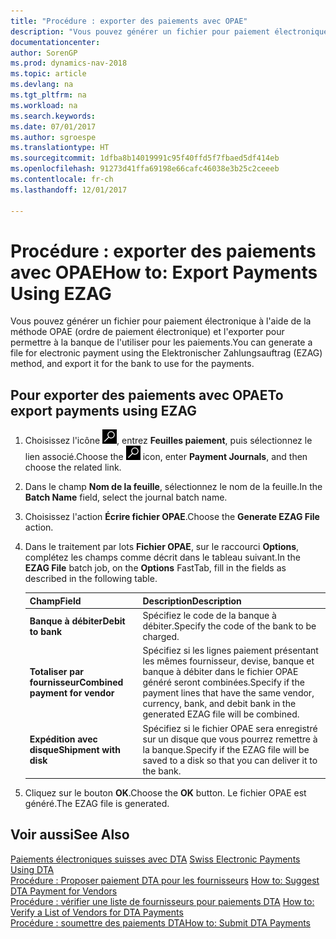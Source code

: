 ```yaml
---
title: "Procédure : exporter des paiements avec OPAE"
description: "Vous pouvez générer un fichier pour paiement électronique à l'aide de la méthode OPAE (ordre de paiement électronique) et l'exporter pour permettre à la banque de l'utiliser pour les paiements."
documentationcenter: 
author: SorenGP
ms.prod: dynamics-nav-2018
ms.topic: article
ms.devlang: na
ms.tgt_pltfrm: na
ms.workload: na
ms.search.keywords: 
ms.date: 07/01/2017
ms.author: sgroespe
ms.translationtype: HT
ms.sourcegitcommit: 1dfba8b14019991c95f40ffd5f7fbaed5df414eb
ms.openlocfilehash: 91273d41ffa69198e66cafc46038e3b25c2ceeeb
ms.contentlocale: fr-ch
ms.lasthandoff: 12/01/2017

---
```

# <a name="how-to-export-payments-using-ezag"></a><span data-ttu-id="d4839-103">Procédure : exporter des paiements avec OPAE</span><span class="sxs-lookup"><span data-stu-id="d4839-103">How to: Export Payments Using EZAG</span></span>
<span data-ttu-id="d4839-104">Vous pouvez générer un fichier pour paiement électronique à l'aide de la méthode OPAE (ordre de paiement électronique) et l'exporter pour permettre à la banque de l'utiliser pour les paiements.</span><span class="sxs-lookup"><span data-stu-id="d4839-104">You can generate a file for electronic payment using the Elektronischer Zahlungsauftrag (EZAG) method, and export it for the bank to use for the payments.</span></span>  

## <a name="to-export-payments-using-ezag"></a><span data-ttu-id="d4839-105">Pour exporter des paiements avec OPAE</span><span class="sxs-lookup"><span data-stu-id="d4839-105">To export payments using EZAG</span></span>  

1.  <span data-ttu-id="d4839-106">Choisissez l'icône ![Page ou état pour la recherche](../../media/ui-search/search_small.png "icône Page ou état pour la recherche"), entrez **Feuilles paiement**, puis sélectionnez le lien associé.</span><span class="sxs-lookup"><span data-stu-id="d4839-106">Choose the ![Search for Page or Report](../../media/ui-search/search_small.png "Search for Page or Report icon") icon, enter **Payment Journals**, and then choose the related link.</span></span>  
2.  <span data-ttu-id="d4839-107">Dans le champ **Nom de la feuille**, sélectionnez le nom de la feuille.</span><span class="sxs-lookup"><span data-stu-id="d4839-107">In the **Batch Name** field, select the journal batch name.</span></span>  
3.  <span data-ttu-id="d4839-108">Choisissez l'action **Écrire fichier OPAE**.</span><span class="sxs-lookup"><span data-stu-id="d4839-108">Choose the **Generate EZAG File** action.</span></span>  
4.  <span data-ttu-id="d4839-109">Dans le traitement par lots **Fichier OPAE**, sur le raccourci **Options**, complétez les champs comme décrit dans le tableau suivant.</span><span class="sxs-lookup"><span data-stu-id="d4839-109">In the **EZAG File** batch job, on the **Options** FastTab, fill in the fields as described in the following table.</span></span>  

    |<span data-ttu-id="d4839-110">Champ</span><span class="sxs-lookup"><span data-stu-id="d4839-110">Field</span></span>|<span data-ttu-id="d4839-111">Description</span><span class="sxs-lookup"><span data-stu-id="d4839-111">Description</span></span>|  
    |---------------------------------|---------------------------------------|  
    |<span data-ttu-id="d4839-112">**Banque à débiter**</span><span class="sxs-lookup"><span data-stu-id="d4839-112">**Debit to bank**</span></span>|<span data-ttu-id="d4839-113">Spécifiez le code de la banque à débiter.</span><span class="sxs-lookup"><span data-stu-id="d4839-113">Specify the code of the bank to be charged.</span></span>|  
    |<span data-ttu-id="d4839-114">**Totaliser par fournisseur**</span><span class="sxs-lookup"><span data-stu-id="d4839-114">**Combined payment for vendor**</span></span>|<span data-ttu-id="d4839-115">Spécifiez si les lignes paiement présentant les mêmes fournisseur, devise, banque et banque à débiter dans le fichier OPAE généré seront combinées.</span><span class="sxs-lookup"><span data-stu-id="d4839-115">Specify if the payment lines that have the same vendor, currency, bank, and debit bank in the generated EZAG file will be combined.</span></span>|  
    |<span data-ttu-id="d4839-116">**Expédition avec disque**</span><span class="sxs-lookup"><span data-stu-id="d4839-116">**Shipment with disk**</span></span>|<span data-ttu-id="d4839-117">Spécifiez si le fichier OPAE sera enregistré sur un disque que vous pourrez remettre à la banque.</span><span class="sxs-lookup"><span data-stu-id="d4839-117">Specify if the EZAG file will be saved to a disk so that you can deliver it to the bank.</span></span>|  

5.  <span data-ttu-id="d4839-118">Cliquez sur le bouton **OK**.</span><span class="sxs-lookup"><span data-stu-id="d4839-118">Choose the **OK** button.</span></span> <span data-ttu-id="d4839-119">Le fichier OPAE est généré.</span><span class="sxs-lookup"><span data-stu-id="d4839-119">The EZAG file is generated.</span></span>  

## <a name="see-also"></a><span data-ttu-id="d4839-120">Voir aussi</span><span class="sxs-lookup"><span data-stu-id="d4839-120">See Also</span></span>  
 <span data-ttu-id="d4839-121">[Paiements électroniques suisses avec DTA](swiss-electronic-payments-using-dta.md) </span><span class="sxs-lookup"><span data-stu-id="d4839-121">[Swiss Electronic Payments Using DTA](swiss-electronic-payments-using-dta.md) </span></span>  
 <span data-ttu-id="d4839-122">[Procédure : Proposer paiement DTA pour les fournisseurs](how-to-suggest-dta-payment-for-vendors.md) </span><span class="sxs-lookup"><span data-stu-id="d4839-122">[How to: Suggest DTA Payment for Vendors](how-to-suggest-dta-payment-for-vendors.md) </span></span>  
 <span data-ttu-id="d4839-123">[Procédure : vérifier une liste de fournisseurs pour paiements DTA](how-to-verify-a-list-of-vendors-for-dta-payments.md) </span><span class="sxs-lookup"><span data-stu-id="d4839-123">[How to: Verify a List of Vendors for DTA Payments](how-to-verify-a-list-of-vendors-for-dta-payments.md) </span></span>  
 [<span data-ttu-id="d4839-124">Procédure : soumettre des paiements DTA</span><span class="sxs-lookup"><span data-stu-id="d4839-124">How to: Submit DTA Payments</span></span>](how-to-submit-dta-payments.md) 

